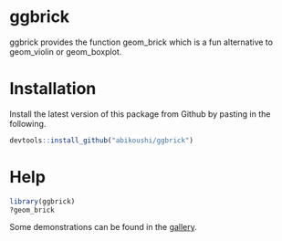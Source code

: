 # ggbrick

ggbrick provides the function geom_brick which is a fun alternative to geom_violin or geom_boxplot.

# Installation

Install the latest version of this package from Github by pasting in the following.

~~~R
devtools::install_github("abikoushi/ggbrick")
~~~

# Help

~~~R
library(ggbrick)
?geom_brick
~~~

Some demonstrations can be found in the [gallery](example/example.md).
